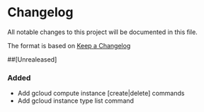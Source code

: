 # Changelog
All notable changes to this project will be documented in this file.

The format is based on [Keep a Changelog](https://keepachangelog.com/en/1.0.0/)

##[Unrealeased]
### Added
- Add gcloud compute instance [create|delete] commands
- Add gcloud instance type list command
